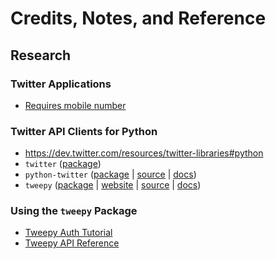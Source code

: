 # Credits, Notes, and Reference

## Research

### Twitter Applications

  + [Requires mobile number](https://support.twitter.com/articles/110250-adding-your-mobile-number-to-your-account-via-web)

### Twitter API Clients for Python

  + https://dev.twitter.com/resources/twitter-libraries#python
  + `twitter` ([package](https://pypi.python.org/pypi/twitter))
  + `python-twitter` ([package](https://pypi.python.org/pypi/python-twitter/) | [source](https://github.com/bear/python-twitter) | [docs](https://python-twitter.readthedocs.io/en/latest/))
  + `tweepy` ([package](https://pypi.python.org/pypi/tweepy/3.5.0) | [website](http://www.tweepy.org/) | [source](https://github.com/tweepy/tweepy) | [docs](http://tweepy.readthedocs.io/en/v3.5.0/))

### Using the `tweepy` Package

  + [Tweepy Auth Tutorial](http://tweepy.readthedocs.io/en/v3.5.0/auth_tutorial.html#auth-tutorial)
  + [Tweepy API Reference](http://tweepy.readthedocs.io/en/v3.5.0/api.html#api-reference)

